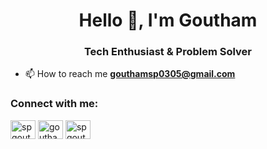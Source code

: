 <h1 align="center">Hello 👋, I'm Goutham</h1>
<h3 align="center">Tech Enthusiast & Problem Solver</h3>



- 📫 How to reach me **gouthamsp0305@gmail.com**

<h3 align="left">Connect with me:</h3>
<p align="left">
<a href="https://linkedin.com/in/spgoutham" target="blank"><img align="center" src="https://raw.githubusercontent.com/rahuldkjain/github-profile-readme-generator/master/src/images/icons/Social/linked-in-alt.svg" alt="spgoutham" height="30" width="40" /></a>
<a href="https://instagram.com/gouthamsp03" target="blank"><img align="center" src="https://raw.githubusercontent.com/rahuldkjain/github-profile-readme-generator/master/src/images/icons/Social/instagram.svg" alt="gouthamsp03" height="30" width="40" /></a>
<a href="https://www.leetcode.com/spgoutham" target="blank"><img align="center" src="https://raw.githubusercontent.com/rahuldkjain/github-profile-readme-generator/master/src/images/icons/Social/leet-code.svg" alt="spgoutham" height="30" width="40" /></a>

</p>
